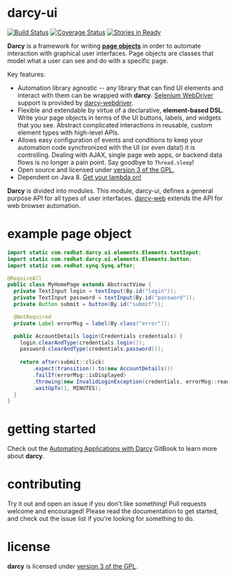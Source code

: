 darcy-ui
=========
[![Build Status](https://travis-ci.org/darcy-framework/darcy-ui.svg?branch=master)](https://travis-ci.org/darcy-framework/darcy-ui) [![Coverage Status](https://coveralls.io/repos/darcy-framework/darcy-ui/badge.png?branch=master)](https://coveralls.io/r/darcy-framework/darcy-ui?branch=master)
[![Stories in Ready](https://badge.waffle.io/darcy-framework/darcy-ui.png?label=ready&title=Ready)](https://waffle.io/darcy-framework/darcy-ui)

**Darcy** is a framework for writing [**page objects**](http://martinfowler.com/bliki/PageObject.html) in order to automate interaction with graphical user interfaces. Page objects are classes that model what a user can see and do with a specific page.

Key features:

* Automation library agnostic -- any library that can find UI elements and interact with them can be wrapped with **darcy**. [Selenium WebDriver](https://code.google.com/p/selenium/) support is provided by [darcy-webdriver](https://github.com/darcy-framework/darcy-webdriver).
* Flexible and extendable by virtue of a declarative, **element-based DSL**. Write your page objects in terms of the UI buttons, labels, and widgets that you see. Abstract complicated interactions in reusable, custom element types with high-level APIs.
* Allows easy configuration of events and conditions to keep your automation code synchronized with the UI (or even data!) it is controlling. Dealing with AJAX, single page web apps, or backend data flows is no longer a pain point. Say goodbye to `Thread.sleep`!
* Open source and licensed under [version 3 of the GPL.](https://www.gnu.org/copyleft/gpl.html)
* Dependent on Java 8. [Get your lambda on!](http://docs.oracle.com/javase/tutorial/java/javaOO/lambdaexpressions.html)

**Darcy** is divided into modules. This module, darcy-ui, defines a general purpose API for all types of user interfaces. [darcy-web][4] extends the API for web browser automation.

example page object
===================
```java
import static com.redhat.darcy.ui.elements.Elements.textInput;
import static com.redhat.darcy.ui.elements.Elements.button;
import static com.redhat.synq.Synq.after;

@RequireAll
public class MyHomePage extends AbstractView {
  private TextInput login = textInput(By.id("login"));
  private TextInput password = textInput(By.id("password"));
  private Button submit = button(By.id("submit"));

  @NotRequired
  private Label errorMsg = label(By.class("error"));

  public AccountDetails login(Credentials credentials) {
    login.clearAndType(credentials.login());
    password.clearAndType(credentials.password());
    
    return after(submit::click)
        .expect(transition().to(new AccountDetails())
        .failIf(errorMsg::isDisplayed)
        .throwing(new InvalidLoginException(credentials, errorMsg::readText))
        .waitUpTo(1, MINUTES);
  }
}
```

getting started
===============

Check out the [Automating Applications with Darcy][5] GitBook to learn more about **darcy**.


contributing
============

Try it out and open an issue if you don't like something! Pull requests welcome and encouraged! Please read the documentation to get started, and check out the issue list if you're looking for something to do.

license
=======

**darcy** is licensed under [version 3 of the GPL][2].


  [1]: https://github.com/darcy-framework/synq
  [2]: https://www.gnu.org/copyleft/gpl.html
  [3]: https://github.com/darcy-framework/darcy-webdriver
  [4]: https://github.com/darcy-framework/darcy-web
  [5]: https://www.gitbook.io/book/alechenninger/automating-applications-with-darcy
  [6]: http://martinfowler.com/bliki/PageObject.html
